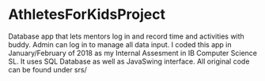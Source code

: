 # AthletesForKidsProject
Database app that lets mentors log in and record time and activities with buddy. Admin can log in to manage all data input. 
I coded this app in January/February of 2018 as my Internal Assesment in IB Computer Science SL. 
It uses SQL Database as well as JavaSwing interface. 
All original code can be found under srs/ 
